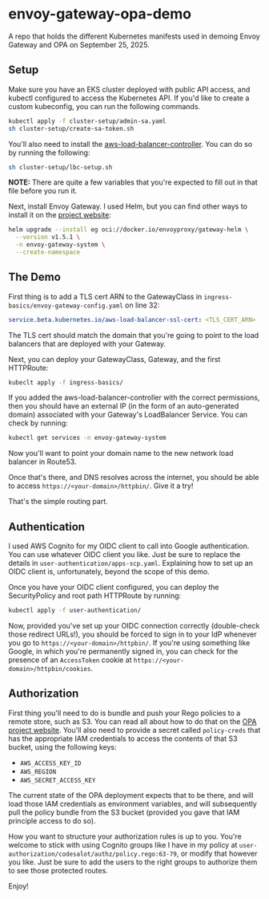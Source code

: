 # envoy-gateway-opa-demo

A repo that holds the different Kubernetes manifests used in demoing Envoy Gateway and OPA on September 25, 2025.

## Setup

Make sure you have an EKS cluster deployed with public API access, and kubectl configured to access the Kubernetes API. If you'd like to create a custom kubeconfig, you can run the following commands. 

```sh
kubectl apply -f cluster-setup/admin-sa.yaml
sh cluster-setup/create-sa-token.sh
```

You'll also need to install the [aws-load-balancer-controller](https://github.com/kubernetes-sigs/aws-load-balancer-controller). You can do so by running the following:

```sh
sh cluster-setup/lbc-setup.sh
```

**NOTE:** There are quite a few variables that you're expected to fill out in that file before you run it.

Next, install Envoy Gateway. I used Helm, but you can find other ways to install it on the [project website](https://gateway.envoyproxy.io/):

```sh
helm upgrade --install eg oci://docker.io/envoyproxy/gateway-helm \
  --version v1.5.1 \
  -n envoy-gateway-system \
  --create-namespace
```

## The Demo

First thing is to add a TLS cert ARN to the GatewayClass in `ingress-basics/envoy-gateway-config.yaml` on line 32:

```yaml
service.beta.kubernetes.io/aws-load-balancer-ssl-cert: <TLS_CERT_ARN>
```

The TLS cert should match the domain that you're going to point to the load balancers that are deployed with your Gateway.

Next, you can deploy your GatewayClass, Gateway, and the first HTTPRoute:

```sh
kubeclt apply -f ingress-basics/
```

If you added the aws-load-balancer-controller with the correct permissions, then you should have an external IP (in the form of an auto-generated domain) associated with your Gateway's LoadBalancer Service. You can check by running:

```sh
kubectl get services -n envoy-gateway-system
```

Now you'll want to point your domain name to the new network load balancer in Route53.

Once that's there, and DNS resolves across the internet, you should be able to access `https://<your-domain>/httpbin/`. Give it a try!

That's the simple routing part.

## Authentication

I used AWS Cognito for my OIDC client to call into Google authentication. You can use whatever OIDC client you like. Just be sure to replace the details in `user-authentication/apps-scp.yaml`. Explaining how to set up an OIDC client is, unfortunately, beyond the scope of this demo.

Once you have your OIDC client configured, you can deploy the SecurityPolicy and root path HTTPRoute by running:

```sh
kubectl apply -f user-authentication/
```

Now, provided you've set up your OIDC connection correctly (double-check those redirect URLs!), you should be forced to sign in to your IdP whenever you go to `https://<your-domain>/httpbin/`. If you're using something like Google, in which you're permanently signed in, you can check for the presence of an `AccessToken` cookie at `https://<your-domain>/httpbin/cookies`.

## Authorization

First thing you'll need to do is bundle and push your Rego policies to a remote store, such as S3. You can read all about how to do that on the [OPA project website](https://www.openpolicyagent.org/). You'll also need to provide a secret called `policy-creds` that has the appropriate IAM credentials to access the contents of that S3 bucket, using the following keys:

- `AWS_ACCESS_KEY_ID`
- `AWS_REGION`
- `AWS_SECRET_ACCESS_KEY`

The current state of the OPA deployment expects that to be there, and will load those IAM credentials as environment variables, and will subsequently pull the policy bundle from the S3 bucket (provided you gave that IAM principle access to do so).

How you want to structure your authorization rules is up to you. You're welcome to stick with using Cognito groups like I have in my policy at `user-authorization/codesalot/authz/policy.rego:63-79`, or modify that however you like. Just be sure to add the users to the right groups to authorize them to see those protected routes.

Enjoy!